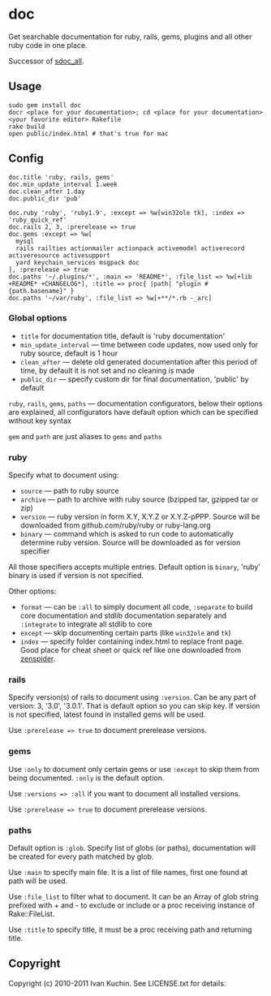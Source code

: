 # doc

Get searchable documentation for ruby, rails, gems, plugins and all other ruby code in one place.

Successor of [sdoc_all](https://github.com/toy/sdoc_all).

## Usage

    sudo gem install doc
    docr <place for your documentation>; cd <place for your documentation>
    <your favorite editor> Rakefile
    rake build
    open public/index.html # that's true for mac

## Config

    doc.title 'ruby, rails, gems'
    doc.min_update_interval 1.week
    doc.clean_after 1.day
    doc.public_dir 'pub'

    doc.ruby 'ruby', 'ruby1.9', :except => %w[win32ole tk], :index => 'ruby_quick_ref'
    doc.rails 2, 3, :prerelease => true
    doc.gems :except => %w[
      mysql
      rails railties actionmailer actionpack activemodel activerecord activeresource activesupport
      yard keychain_services msgpack doc
    ], :prerelease => true
    doc.paths '~/.plugins/*', :main => 'README*', :file_list => %w[+lib +README* +CHANGELOG*], :title => proc{ |path| "plugin #{path.basename}" }
    doc.paths '~/var/ruby', :file_list => %w[+**/*.rb -_arc]

### Global options

- `title` for documentation title, default is 'ruby documentation'
- `min_update_interval` — time between code updates, now used only for ruby source, default is 1 hour
- `clean_after` — delete old generated documentation after this period of time, by default it is not set and no cleaning is made
- `public_dir` — specify custom dir for final documentation, 'public' by default

`ruby`, `rails`, `gems`, `paths` — documentation configurators, below their options are explained, all configurators have default option which can be specified without key syntax

`gem` and `path` are just aliases to `gems` and `paths`

### ruby

Specify what to document using:

- `source` — path to ruby source
- `archive` — path to archive with ruby source (bzipped tar, gzipped tar or zip)
- `version` — ruby version in form X.Y, X.Y.Z or X.Y.Z-pPPP. Source will be downloaded from github.com/ruby/ruby or ruby-lang.org
- `binary` — command which is asked to run code to automatically determine ruby version. Source will be downloaded as for version specifier

All those specifiers accepts multiple entries. Default option is `binary`, 'ruby' binary is used if version is not specified.

Other options:

- `format` — can be `:all` to simply document all code, `:separate` to build core documentation and stdlib documentation separately and `:integrate` to integrate all stdlib to core
- `except` — skip documenting certain parts (like `win32ole` and `tk`)
- `index` — specify folder containing index.html to replace front page. Good place for cheat sheet or quick ref like one downloaded from [zenspider](http://www.zenspider.com/Languages/Ruby/QuickRef.html).

### rails

Specify version(s) of rails to document using `:version`. Can be any part of version: 3, '3.0', '3.0.1'. That is default option so you can skip key. If version is not specified, latest found in installed gems will be used.

Use `:prerelease => true` to document prerelease versions.

### gems

Use `:only` to document only certain gems or use `:except` to skip them from being documented. `:only` is the default option.

Use `:versions => :all` if you want to document all installed versions.

Use `:prerelease => true` to document prerelease versions.

### paths

Default option is `:glob`. Specify list of globs (or paths), documentation will be created for every path matched by glob.

Use `:main` to specify main file. It is a list of file names, first one found at path will be used.

Use `:file_list` to filter what to document. It can be an Array of glob string prefixed with + and - to exclude or include or a proc receiving instance of Rake::FileList.

Use `:title` to specify title, it must be a proc receiving path and returning title.

## Copyright

Copyright (c) 2010-2011 Ivan Kuchin. See LICENSE.txt for details.
